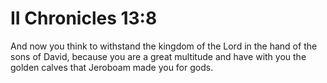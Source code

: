 # II Chronicles 13:8

And now you think to withstand the kingdom of the Lord in the hand of the sons of David, because you are a great multitude and have with you the golden calves that Jeroboam made you for gods.
